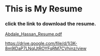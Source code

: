 # This is My Resume
### click the link to download the resume.

[Abdale_Hassan_Resume.pdf](https://github.com/Abdale88/Rainbow-txt/files/6432319/Abdale_Hassan_Resume.pdf)



https://drive.google.com/file/d/1j3K-8m9IDaP7LNqIJtROYFqRM7CVhinz/view

